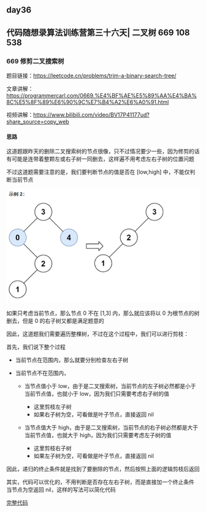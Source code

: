 ## day36

## 代码随想录算法训练营第三十六天| 二叉树 669 108 538

### 669 修剪二叉搜索树

题目链接：https://leetcode.cn/problems/trim-a-binary-search-tree/

文章讲解：https://programmercarl.com/0669.%E4%BF%AE%E5%89%AA%E4%BA%8C%E5%8F%89%E6%90%9C%E7%B4%A2%E6%A0%91.html

视频讲解：https://www.bilibili.com/video/BV17P41177ud?share_source=copy_web

#### 思路
这道题跟昨天的删除二叉搜索树的节点很像，只不过情况要少一些，因为修剪的话有可能是连带着整颗左或右子树一同删去，这样遍不用考虑左右子树的位置问题

不过这道题需要注意的是，我们要判断节点的值是否在 [low,high] 中，不能仅判断当前节点

![day36-1](day36-1.png)

如果只考虑当前节点，那么节点 0 不在 [1,3] 内，那么就应该将以 0 为根节点的树删去，但是 0 的右子树又都是满足题意的

因此，这道题我们需要遍历整棵树，不过在这个过程中，我们可以进行剪枝：

首先，我们说下整个过程

- 当前节点在范围内，那么就要分别检查左右子树
- 当前节点不在范围内，

    - 当节点值小于 low，由于是二叉搜索树，当前节点的左子树必然都是小于当前节点值，也就小于 low，因为我们只需要考虑右子树的值
  
        - 这里剪枝左子树
        - 如果右子树为空，可看做是叶子节点，直接返回 nil

    - 当节点值大于 high，由于是二叉搜索树，当前节点的右子树必然都是大于当前节点值，也就大于 high，因为我们只需要考虑左子树的值

        - 这里剪枝右子树
        - 如果左子树为空，可看做是叶子节点，直接返回 nil

因此，递归的终止条件就是找到了要删除的节点，然后按照上面的逻辑剪枝后返回

其实，代码可以优化的，不用判断是否存在左右子树，而是直接加一个终止条件 当节点为空返回 nil，这样的写法可以简化代码

[完整代码](https://github.com/hd2yao/leetcode/tree/master/training/day36/0669_trim_a_binary_search_tree.go)
